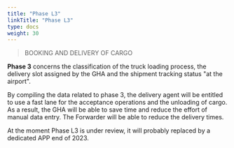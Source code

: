 ```yaml
---
title: "Phase L3"
linkTitle: "Phase L3"
type: docs
weight: 30
---
```


> BOOKING AND DELIVERY OF CARGO 

**Phase 3** concerns the classification of the truck loading process, the delivery slot assigned by the GHA and the shipment tracking status "at the airport".

By compiling the data related to phase 3, the delivery agent will be entitled to use a fast lane for the acceptance operations and the unloading of cargo. As a result, the GHA will be able to save time and reduce the effort of manual data entry. The Forwarder will be able to reduce the delivery times.

At the moment Phase L3 is under review, it will probably replaced by a dedicated APP end of 2023.